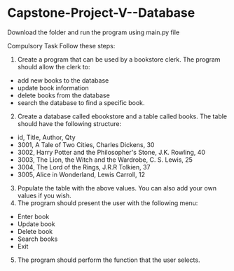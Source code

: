 # Capstone-Project-V--Database
Download the folder and run the program using main.py file

Compulsory Task 
Follow these steps:
1. Create a program that can be used by a bookstore clerk. The program should allow the clerk to:
  - add new books to the database
  - update book information
  - delete books from the database
  - search the database to find a specific book.
2. Create a database called ebookstore and a table called books. The table should have the following structure:
  - id, Title, Author, Qty
  - 3001, A Tale of Two Cities, Charles Dickens, 30
  - 3002, Harry Potter and the Philosopher's Stone, J.K. Rowling, 40
  - 3003, The Lion, the Witch and the Wardrobe, C. S. Lewis, 25
  - 3004, The Lord of the Rings, J.R.R Tolkien, 37
  - 3005, Alice in Wonderland, Lewis Carroll, 12
3. Populate the table with the above values. You can also add your own values if you wish.
4. The program should present the user with the following menu:
  - Enter book
  - Update book
  - Delete book
  - Search books
  - Exit
5. The program should perform the function that the user selects.
